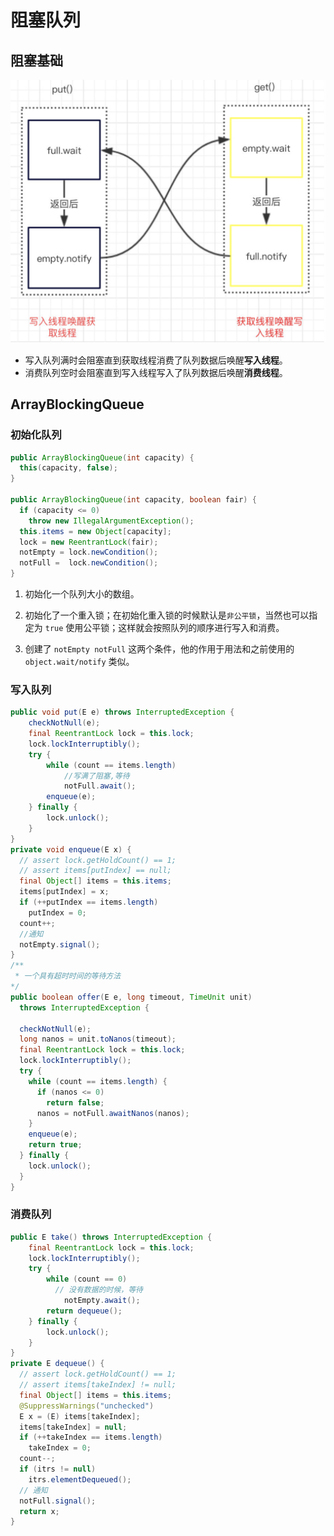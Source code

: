 # 阻塞队列

## 阻塞基础

![image-20191007190548279](assets/image-20191007190548279.png)

- 写入队列满时会阻塞直到获取线程消费了队列数据后唤醒**写入线程**。
- 消费队列空时会阻塞直到写入线程写入了队列数据后唤醒**消费线程**。

## ArrayBlockingQueue

### 初始化队列

```java
public ArrayBlockingQueue(int capacity) {
  this(capacity, false);
}

public ArrayBlockingQueue(int capacity, boolean fair) {
  if (capacity <= 0)
    throw new IllegalArgumentException();
  this.items = new Object[capacity];
  lock = new ReentrantLock(fair);
  notEmpty = lock.newCondition();
  notFull =  lock.newCondition();
}
```

1. 初始化一个队列大小的数组。
2. 初始化了一个重入锁；在初始化重入锁的时候默认是`非公平锁`，当然也可以指定为 `true` 使用公平锁；这样就会按照队列的顺序进行写入和消费。

3. 创建了 `notEmpty notFull` 这两个条件，他的作用于用法和之前使用的 `object.wait/notify` 类似。

### 写入队列

```java
public void put(E e) throws InterruptedException {
    checkNotNull(e);
    final ReentrantLock lock = this.lock;
    lock.lockInterruptibly();
    try {
        while (count == items.length)
          	//写满了阻塞,等待
            notFull.await();
        enqueue(e);
    } finally {
        lock.unlock();
    }
}
private void enqueue(E x) {
  // assert lock.getHoldCount() == 1;
  // assert items[putIndex] == null;
  final Object[] items = this.items;
  items[putIndex] = x;
  if (++putIndex == items.length)
    putIndex = 0;
  count++;
  //通知
  notEmpty.signal();
}
/**
 * 一个具有超时时间的等待方法
*/
public boolean offer(E e, long timeout, TimeUnit unit)
  throws InterruptedException {

  checkNotNull(e);
  long nanos = unit.toNanos(timeout);
  final ReentrantLock lock = this.lock;
  lock.lockInterruptibly();
  try {
    while (count == items.length) {
      if (nanos <= 0)
        return false;
      nanos = notFull.awaitNanos(nanos);
    }
    enqueue(e);
    return true;
  } finally {
    lock.unlock();
  }
}
```

### 消费队列

```java
public E take() throws InterruptedException {
    final ReentrantLock lock = this.lock;
    lock.lockInterruptibly();
    try {
        while (count == 0)
          // 没有数据的时候，等待
            notEmpty.await();
        return dequeue();
    } finally {
        lock.unlock();
    }
}
private E dequeue() {
  // assert lock.getHoldCount() == 1;
  // assert items[takeIndex] != null;
  final Object[] items = this.items;
  @SuppressWarnings("unchecked")
  E x = (E) items[takeIndex];
  items[takeIndex] = null;
  if (++takeIndex == items.length)
    takeIndex = 0;
  count--;
  if (itrs != null)
    itrs.elementDequeued();
  // 通知
  notFull.signal();
  return x;
}
```